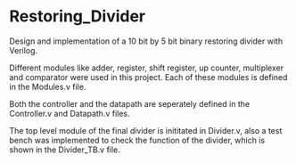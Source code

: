 # Restoring_Divider
Design and implementation of a 10 bit by 5 bit binary restoring divider with Verilog.


Different modules like adder, register, shift register, up counter, multiplexer and comparator were used in this project. Each of these modules is defined in the Modules.v file.

Both the controller and the datapath are seperately defined in the Controller.v and Datapath.v files.

The top level module of the final divider is inititated in Divider.v, also a test bench was implemented to check the function of the divider, which is shown in the Divider_TB.v file.
